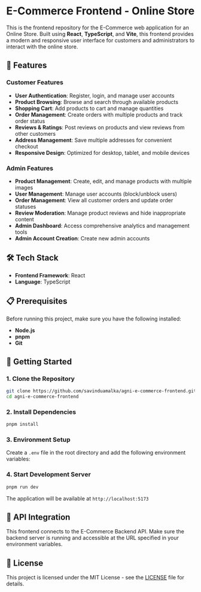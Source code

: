 # E-Commerce Frontend - Online Store

This is the frontend repository for the E-Commerce web application for an Online Store. Built using **React**, **TypeScript**, and **Vite**, this frontend provides a modern and responsive user interface for customers and administrators to interact with the online store.

## 🚀 Features

### Customer Features

- **User Authentication**: Register, login, and manage user accounts
- **Product Browsing**: Browse and search through available products
- **Shopping Cart**: Add products to cart and manage quantities
- **Order Management**: Create orders with multiple products and track order status
- **Reviews & Ratings**: Post reviews on products and view reviews from other customers
- **Address Management**: Save multiple addresses for convenient checkout
- **Responsive Design**: Optimized for desktop, tablet, and mobile devices

### Admin Features

- **Product Management**: Create, edit, and manage products with multiple images
- **User Management**: Manage user accounts (block/unblock users)
- **Order Management**: View all customer orders and update order statuses
- **Review Moderation**: Manage product reviews and hide inappropriate content
- **Admin Dashboard**: Access comprehensive analytics and management tools
- **Admin Account Creation**: Create new admin accounts

## 🛠️ Tech Stack

- **Frontend Framework**: React
- **Language**: TypeScript

## 📋 Prerequisites

Before running this project, make sure you have the following installed:

- **Node.js**
- **pnpm**
- **Git**

## 🚀 Getting Started

### 1. Clone the Repository

```bash
git clone https://github.com/savinduamalka/agni-e-commerce-frontend.git
cd agni-e-commerce-frontend
```

### 2. Install Dependencies

```bash
pnpm install
```

### 3. Environment Setup

Create a `.env` file in the root directory and add the following environment variables:

### 4. Start Development Server

```bash
pnpm run dev
```

The application will be available at `http://localhost:5173`

## 🔗 API Integration

This frontend connects to the E-Commerce Backend API. Make sure the backend server is running and accessible at the URL specified in your environment variables.

## 📝 License

This project is licensed under the MIT License - see the [LICENSE](LICENSE) file for details.
